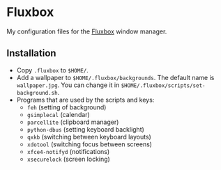 # Fluxbox

My configuration files for the [Fluxbox](http://fluxbox.org/) window manager.

## Installation

* Copy `.fluxbox` to `$HOME/`.
* Add a wallpaper to `$HOME/.fluxbox/backgrounds`. The default name is
  `wallpaper.jpg`. You can change it in
  `$HOME/.fluxbox/scripts/set-background.sh`.
* Programs that are used by the scripts and keys:
    * `feh` (setting of background)
    * `gsimplecal` (calendar)
    * `parcellite` (clipboard manager)
    * `python-dbus` (setting keyboard backlight)
    * `qxkb` (switching between keyboard layouts)
    * `xdotool` (switching focus between screens)
    * `xfce4-notifyd` (notifications)
    * `xsecurelock` (screen locking)
